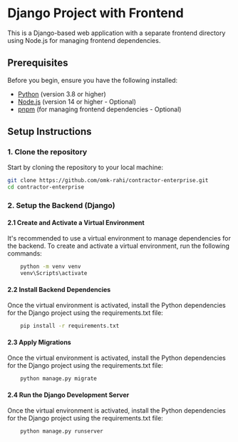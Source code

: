 # Django Project with Frontend

This is a Django-based web application with a separate frontend directory using Node.js for managing frontend dependencies.

## Prerequisites

Before you begin, ensure you have the following installed:

- [Python](https://www.python.org/downloads/) (version 3.8 or higher)
- [Node.js](https://nodejs.org/en/download/) (version 14 or higher - Optional)
- [pnpm](https://pnpm.io/) (for managing frontend dependencies - Optional)

## Setup Instructions

### 1. Clone the repository

Start by cloning the repository to your local machine:

```bash
git clone https://github.com/omk-rahi/contractor-enterprise.git
cd contractor-enterprise
```

### 2. Setup the Backend (Django)

#### 2.1 Create and Activate a Virtual Environment

It's recommended to use a virtual environment to manage dependencies for the backend. To create and activate a virtual environment, run the following commands:

```bash
    python -m venv venv
    venv\Scripts\activate
```

#### 2.2 Install Backend Dependencies

Once the virtual environment is activated, install the Python dependencies for the Django project using the requirements.txt file:

```bash
    pip install -r requirements.txt
```

#### 2.3 Apply Migrations

Once the virtual environment is activated, install the Python dependencies for the Django project using the requirements.txt file:

```bash
    python manage.py migrate
```

#### 2.4 Run the Django Development Server

Once the virtual environment is activated, install the Python dependencies for the Django project using the requirements.txt file:

```bash
    python manage.py runserver
```
